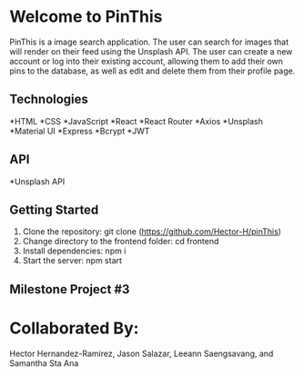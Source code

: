 # Welcome to PinThis

PinThis is a image search application. The user can search for images that will render on their feed using the Unsplash API. The user can create a new account or log into their existing account, allowing them to add their own pins to the database, as well as edit and delete them from their profile page.

## Technologies
*HTML
*CSS
*JavaScript
*React
*React Router
*Axios
*Unsplash
*Material UI
*Express
*Bcrypt 
*JWT

## API
*Unsplash API

## Getting Started

1. Clone the repository: git clone (https://github.com/Hector-H/pinThis)
2. Change directory to the frontend folder: cd frontend
3. Install dependencies: npm i
4. Start the server: npm start

## Milestone Project #3

# Collaborated By:
Hector Hernandez-Ramirez, Jason Salazar, Leeann Saengsavang, and Samantha Sta Ana
